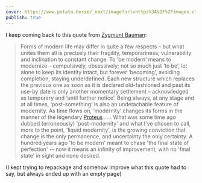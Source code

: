 ```yaml
---
cover: https://www.potato.horse/_next/image?url=https%3A%2F%2Fimages.ctfassets.net%2Fhyylafu4fjks%2F5z45txmyp9yU6emr8HpFYY%2F52b2f38fd94dd5951c5392f8f592bce1%2Fwet_detective.png&w=3840&q=75
publish: true
---
```


I keep coming back to this quote from [Zygmunt Bauman](<../Zygmunt Bauman>):

> Forms of modern life may differ in quite a few respects – but what unites them all is precisely their fragility, temporariness, vulnerability and inclination to constant change. To ‘be modern’ means to modernize – compulsively, obsessively; not so much just ‘to be’, let alone to keep its identity intact, but forever ‘becoming’, avoiding completion, staying underdefined. Each new structure which replaces the previous one as soon as it is declared old-fashioned and past its use-by date is only another momentary settlement – acknowledged as temporary and ‘until further notice’. Being always, at any stage and at all times, ‘post-something’ is also an undetachable feature of modernity. As time flows on, ‘modernity’ changes its forms in the manner of the legendary [Proteus](<../Proteus>) . . . What was some time ago dubbed (erroneously) 'post-modernity' and what I've chosen to call, more to the point, 'liquid modernity', is the growing conviction that change is the only permanence, and uncertainty the only certainty. A hundred years ago 'to be modern' meant to chase 'the final state of perfection' -- now it means an infinity of improvement, with no 'final state' in sight and none desired.

(I kept trying to repackage and somehow improve what this quote had to say, but always ended up with an empty page)

